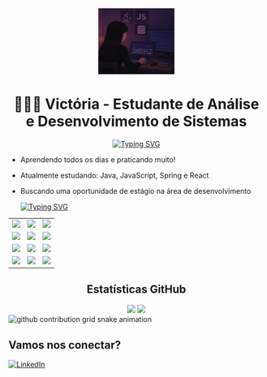 <div align="center">
  <tr>
    <td><img src="readmeImage.png" width="150"; height="130"; alt="foto perfil"/>
    <h1>👩🏻‍💻 Victória - Estudante de Análise e Desenvolvimento de Sistemas</h1>
</td>
  </tr>
<a href="https://git.io/typing-svg"><img src="https://readme-typing-svg.demolab.com?font=Fira+Code&pause=1000&color=3D0097&background=FFFFFF00&width=450&lines=Desenvolvedora+Full+Stack+em+forma%C3%A7%C3%A3o" alt="Typing SVG" /></a>
</div>

- Aprendendo todos os dias e praticando muito!
- Atualmente estudando: Java, JavaScript, Spring e React
- Buscando uma oportunidade de estágio na área de desenvolvimento


  <a href="https://git.io/typing-svg"><img src="https://readme-typing-svg.demolab.com?font=Fira+Code&pause=1000&color=3D0097&background=FFFFFF00&repeat=false&width=450&lines=Tecnologias" alt="Typing SVG" /></a>

<div align="center">
<table>
  <tr>
    <td><img src="https://img.shields.io/badge/Java-orange?style=for-the-badge&logo=java&logoColor=white" /></td>
    <td><img src="https://img.shields.io/badge/JavaScript-F7DF1E?style=for-the-badge&logo=javascript&logoColor=black" /></td>
    <td><img src="https://img.shields.io/badge/C%23-239120?style=for-the-badge&logo=c-sharp&logoColor=white" /></td>
  </tr>
  <tr>
    <td><img src="https://img.shields.io/badge/.NET-512BD4?style=for-the-badge&logo=dotnet&logoColor=white" /></td>
    <td><img src="https://img.shields.io/badge/HTML5-E34F26?style=for-the-badge&logo=html5&logoColor=white" /></td>
    <td><img src="https://img.shields.io/badge/CSS3-1572B6?style=for-the-badge&logo=css3&logoColor=white" /></td>
  </tr>
  <tr>
    <td><img src="https://img.shields.io/badge/Flutter-02569B?style=for-the-badge&logo=flutter&logoColor=white" /></td>
    <td><img src="https://img.shields.io/badge/Dart-0175C2?style=for-the-badge&logo=dart&logoColor=white" /></td>
    <td><img src="https://img.shields.io/badge/React-20232A?style=for-the-badge&logo=react&logoColor=61DAFB" /></td>
  </tr>
  <tr>
    <td><img src="https://img.shields.io/badge/SQL_Server-CC2927?style=for-the-badge&logo=microsoftsqlserver&logoColor=white" /></td>
    <td><img src="https://img.shields.io/badge/MySQL-00758F?style=for-the-badge&logo=mysql&logoColor=white" /></td>
    <td><img src="https://img.shields.io/badge/Git-F05032?style=for-the-badge&logo=git&logoColor=white" /></td>
  </tr>
</table>
</div>

<div align="center">
<h2>Estatísticas GitHub</h2>
  <img height="160em" src="https://github-readme-stats.vercel.app/api?username=ViictoriaDev&show_icons=true&theme=synthwave" />
  <img height="160em" src="https://github-readme-stats.vercel.app/api/top-langs/?username=ViictoriaDev&layout=compact&theme=synthwave" />
</div>

<picture align="center">
  <source media="(prefers-color-scheme: dark)" srcset="https://raw.githubusercontent.com/ViictoriaDev/ViictoriaDev/output/github-contribution-grid-snake-dark.svg">
  <source media="(prefers-color-scheme: light)" srcset="https://raw.githubusercontent.com/ViictoriaDev/ViictoriaDev/output/github-contribution-grid-snake-dark.svg">
  <img align="center" alt="github contribution grid snake animation" src="https://raw.githubusercontent.com/mari4souza/ViictoriaDev/output/github-contribution-grid-snake.svg">
</picture>

## Vamos nos conectar?

[![LinkedIn](https://img.shields.io/badge/LinkedIn-0077B5?style=for-the-badge&logo=linkedin&logoColor=white)](https://www.linkedin.com/in/victória-n-74a6a1211/) 

